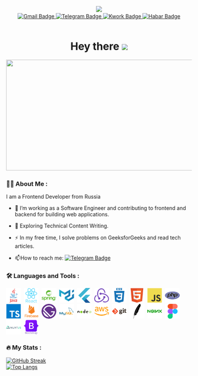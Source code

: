 <div align="center">
  <div id="header">
    <img autoplay="autoplay" src="https://media.giphy.com/media/M9gbBd9nbDrOTu1Mqx/giphy.gif"  width="100"/>
  </div>
  <div align="center" id="badges">
    <a href="mailto:vladimirgorin410@gmail.com">
      <img src="https://img.shields.io/badge/-vladimirgorin410%40gmail.com-red?style=for-the-badge&logo=gmail&logoColor=white" alt="Gmail Badge"/>
    </a>
    <a href="https://t.me/Vladimir003">
      <img src="https://img.shields.io/badge/-Vladimir003-blue?style=for-the-badge&logo=telegram&logoColor=white" alt="Telegram Badge"/>
    </a>
    <a href="https://kwork.ru/user/vladimirgorin">
      <img src="https://img.shields.io/badge/-vladimirgorin-yellow?style=for-the-badge&logo=kwork&logoColor=white" alt="Kwork Badge"/>
    </a>
     <a href="https://freelance.habr.com/freelancers/AndreySmirnoff">
      <img src="https://img.shields.io/badge/-vladimirgorin-brightgreen?style=for-the-badge&logo=habr&logoColor=white" alt="Habar Badge"/>
    </a>
  </div>  
  <img src="https://komarev.com/ghpvc/?username=VladimirGorin&style=flat-square&color=blue" alt=""/>
  <h1>
    Hey there
    <img src="https://media.giphy.com/media/hvRJCLFzcasrR4ia7z/giphy.gif" width="30px"/>
  </h1>
  <div align="center">
    <img src="https://media.giphy.com/media/dWesBcTLavkZuG35MI/giphy.gif" width="600" height="300"/>
  </div>
</div>
 

### :woman_technologist: About Me :
 I am a Frontend Developer from Russia <br>
- :telescope: I’m working as a Software Engineer and contributing to frontend and backend for building web applications.

- :seedling: Exploring Technical Content Writing.

- :zap: In my free time, I solve problems on GeeksforGeeks and read tech articles.

- :mailbox:How to reach me: [![Telegram Badge](https://img.shields.io/badge/-Vladimir003-blue?style=flat&logo=Telegram&logoColor=white)](https://t.me/Vladimir003)

  
### :hammer_and_wrench: Languages and Tools :
<div>
  <img src="https://github.com/devicons/devicon/blob/master/icons/java/java-original-wordmark.svg" title="Java" alt="Java" width="40" height="40"/>&nbsp;
  <img src="https://github.com/devicons/devicon/blob/master/icons/react/react-original-wordmark.svg" title="React" alt="React" width="40" height="40"/>&nbsp;
  <img src="https://github.com/devicons/devicon/blob/master/icons/spring/spring-original-wordmark.svg" title="Spring" alt="Spring" width="40" height="40"/>&nbsp;
  <img src="https://github.com/devicons/devicon/blob/master/icons/materialui/materialui-original.svg" title="Material UI" alt="Material UI" width="40" height="40"/>&nbsp;
  <img src="https://github.com/devicons/devicon/blob/master/icons/flutter/flutter-original.svg" title="Flutter" alt="Flutter" width="40" height="40"/>&nbsp;
  <img src="https://github.com/devicons/devicon/blob/master/icons/redux/redux-original.svg" title="Redux" alt="Redux " width="40" height="40"/>&nbsp;
  <img src="https://github.com/devicons/devicon/blob/master/icons/css3/css3-plain-wordmark.svg"  title="CSS3" alt="CSS" width="40" height="40"/>&nbsp;
  <img src="https://github.com/devicons/devicon/blob/master/icons/html5/html5-original.svg" title="HTML5" alt="HTML" width="40" height="40"/>&nbsp;
  <img src="https://github.com/devicons/devicon/blob/master/icons/javascript/javascript-original.svg" title="JavaScript" alt="JavaScript" width="40" height="40"/>&nbsp;
  <img src="https://github.com/devicons/devicon/blob/master/icons/php/php-original.svg" title="Php" alt="Php" width="40" height="40"/>&nbsp;
  <img src="https://github.com/devicons/devicon/blob/master/icons/typescript/typescript-original.svg" title="TypeScript" alt="TypeScript" width="40" height="40"/>&nbsp;
  <img src="https://github.com/devicons/devicon/blob/master/icons/firebase/firebase-plain-wordmark.svg" title="Firebase" alt="Firebase" width="40" height="40"/>&nbsp;
  <img src="https://github.com/devicons/devicon/blob/master/icons/gatsby/gatsby-original.svg" title="Gatsby"  alt="Gatsby" width="40" height="40"/>&nbsp;
  <img src="https://github.com/devicons/devicon/blob/master/icons/mysql/mysql-original-wordmark.svg" title="MySQL"  alt="MySQL" width="40" height="40"/>&nbsp;
  <img src="https://github.com/devicons/devicon/blob/master/icons/nodejs/nodejs-original-wordmark.svg" title="NodeJS" alt="NodeJS" width="40" height="40"/>&nbsp;
  <img src="https://github.com/devicons/devicon/blob/master/icons/amazonwebservices/amazonwebservices-plain-wordmark.svg" title="AWS" alt="AWS" width="40" height="40"/>&nbsp;
  <img src="https://github.com/devicons/devicon/blob/master/icons/git/git-original-wordmark.svg" title="Git" **alt="Git" width="40" height="40"/>&nbsp;
  <img src="https://github.com/devicons/devicon/blob/master/icons/apache/apache-plain.svg" title="Apache" alt="Apache" width="40" height="40"/>&nbsp;
  <img src="https://github.com/devicons/devicon/blob/master/icons/nginx/nginx-original.svg" title="Ngix" alt="Ngix" width="40" height="40"/>&nbsp;
  <img src="https://github.com/devicons/devicon/blob/master/icons/figma/figma-original.svg" title="Figma" alt="Figma" width="40" height="40"/>&nbsp;
  <img src="https://github.com/devicons/devicon/blob/master/icons/nuxtjs/nuxtjs-original-wordmark.svg" title="NuxstJs" alt="NuxstJs" width="40" height="40">&nbsp;
  <img src="https://github.com/devicons/devicon/blob/master/icons/bootstrap/bootstrap-original-wordmark.svg" title="Bootstrap" alt="Bootstrap" width="40" height="40"/>&nbsp;

### :fire: My Stats :
[![GitHub Streak](http://github-readme-streak-stats.herokuapp.com?user=VladimirGorin&theme=dark&background=000000)](https://git.io/streak-stats)<br>
[![Top Langs](https://github-readme-stats.vercel.app/api/top-langs/?username=VladimirGorin&layout=compact&theme=vision-friendly-dark)](https://github.com/anuraghazra/github-readme-stats)

